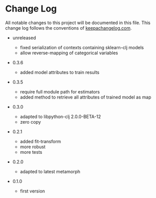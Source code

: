 # Change Log
All notable changes to this project will be documented in this file. This change log follows the conventions of [keepachangelog.com](http://keepachangelog.com/).
* unreleased
  * fixed serialization of contexts containing sklearn-clj models
  * allow reverse-mapping of categorical variables
* 0.3.6
  * added model attributes to train results
* 0.3.5
  * require full module path for estimators
  * added method to retrieve all attributes of trained model as map
  
* 0.3.0
  * adapted to libpython-clj 2.0.0-BETA-12
  * zero copy
* 0.2.1 
  * added fit-transform
  * more robust
  * more tests 
* 0.2.0 
  * adapted to latest metamorph
* 0.1.0 
  * first version
